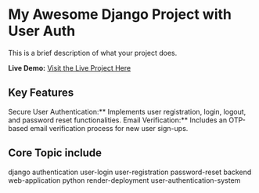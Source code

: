 # My Awesome Django Project with User Auth

This is a brief description of what your project does.

**Live Demo:** [Visit the Live Project Here](https://userauth-i7g3.onrender.com)


## Key Features

  Secure User Authentication:** Implements user registration, login, logout, and password reset functionalities.
  Email Verification:** Includes an OTP-based email verification process for new user sign-ups.

## Core Topic include 
django
authentication
user-login
user-registration
password-reset
backend
web-application
python
render-deployment
user-authentication-system

 




